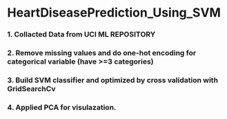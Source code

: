 # HeartDiseasePrediction_Using_SVM

### 1. Collacted Data from UCI ML REPOSITORY
### 2. Remove missing values and do one-hot encoding for categorical variable (have >=3 categories)
### 3. Build SVM classifier and optimized by cross validation with GridSearchCv
### 4. Applied PCA for visulazation.
